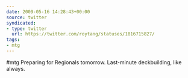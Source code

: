 ```yaml
---
date: 2009-05-16 14:28:43+00:00
source: twitter
syndicated:
- type: twitter
  url: https://twitter.com/roytang/statuses/1816715827/
tags:
- mtg
---
```


#mtg Preparing for Regionals tomorrow. Last-minute deckbuilding, like always.